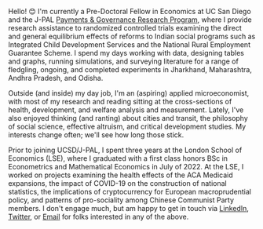 Hello! 😊 I'm currently a Pre-Doctoral Fellow in Economics at UC San Diego and the J-PAL [Payments & Governance Research Program](https://sites.google.com/ucsd.edu/pgrp/home), where I provide research assistance to randomized controlled trials examining the direct and general equilibrium effects of reforms to Indian social programs such as Integrated Child Development Services and the National Rural Employment Guarantee Scheme. I spend my days working with data, designing tables and graphs, running simulations, and surveying literature for a range of fledgling, ongoing, and completed experiments in Jharkhand, Maharashtra, Andhra Pradesh, and Odisha.

Outside (and inside) my day job, I'm an (aspiring) applied microeconomist, with most of my research and reading sitting at the cross-sections of health, development, and welfare analysis and measurement. Lately, I've also enjoyed thinking (and ranting) about cities and transit, the philosophy of social science, effective altruism, and critical development studies. My interests change often; we'll see how long those stick.

Prior to joining UCSD/J-PAL, I spent three years at the London School of Economics (LSE), where I graduated with a first class honors BSc in Econometrics and Mathematical Economics in July of 2022. At the LSE, I worked on projects examining the health effects of the ACA Medicaid expansions, the impact of COVID-19 on the construction of national statistics, the implications of cryptocurrency for European macroprudential policy, and patterns of pro-sociality among Chinese Communist Party members. I don't engage much, but am happy to get in touch via [LinkedIn](https://www.linkedin.com/in/wilsonkinglse/), [Twitter](https://twitter.com/WilsonMKing), or [Email](mailto:wikingsdomaine@gmail.com) for folks interested in any of the above.
